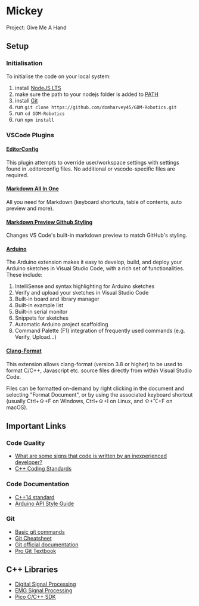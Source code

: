 # Mickey

Project: Give Me A Hand

## Setup

### Initialisation

To initialise the code on your local system:

1. install [NodeJS LTS](https://nodejs.org/en/download/)
2. make sure the path to your nodejs folder is added to [PATH](https://www.architectryan.com/2018/03/17/add-to-the-path-on-windows-10/)
3. install [Git](https://git-scm.com/downloads)
4. run `git clone https://github.com/domharvey45/GDM-Robotics.git`
5. run `cd GDM-Robotics`
6. run `npm install`

### VSCode Plugins

#### [EditorConfig](https://marketplace.visualstudio.com/items?itemName=EditorConfig.EditorConfig)

This plugin attempts to override user/workspace settings with settings found in .editorconfig files. No additional or vscode-specific files are required.

#### [Markdown All In One](https://marketplace.visualstudio.com/items?itemName=yzhang.markdown-all-in-one)

All you need for Markdown (keyboard shortcuts, table of contents, auto preview and more).

#### [Markdown Preview Github Styling](https://marketplace.visualstudio.com/items?itemName=bierner.markdown-preview-github-styles)

Changes VS Code's built-in markdown preview to match GitHub's styling.

#### [Arduino](https://marketplace.visualstudio.com/items?itemName=vsciot-vscode.vscode-arduino)

The Arduino extension makes it easy to develop, build, and deploy your Arduino sketches in Visual Studio Code, with a rich set of functionalities. These include:

1. IntelliSense and syntax highlighting for Arduino sketches
2. Verify and upload your sketches in Visual Studio Code
3. Built-in board and library manager
4. Built-in example list
5. Built-in serial monitor
6. Snippets for sketches
7. Automatic Arduino project scaffolding
8. Command Palette (F1) integration of frequently used commands (e.g. Verify, Upload...)

#### [Clang-Format](https://marketplace.visualstudio.com/items?itemName=xaver.clang-format)

This extension allows clang-format (version 3.8 or higher) to be used to format C/C++, Javascript etc. source files directly from within Visual Studio Code.

Files can be formatted on-demand by right clicking in the document and selecting "Format Document", or by using the associated keyboard shortcut (usually Ctrl+⇧+F on Windows, Ctrl+⇧+I on Linux, and ⇧+⌥+F on macOS).

## Important Links

### Code Quality

- [What are some signs that code is written by an inexperienced developer?](https://www.reddit.com/r/cpp_questions/comments/11nomn3/what_are_some_signs_that_code_is_written_by_an/)
- [C++ Coding Standards](http://micro-os-plus.github.io/develop/sutter-101/)

### Code Documentation

- [C++14 standard](https://www.open-std.org/jtc1/sc22/wg21/docs/papers/2014/n4296.pdf)
- [Arduino API Style Guide](https://docs.arduino.cc/learn/contributions/arduino-library-style-guide)

### Git

- [Basic git commands](https://git-scm.com/docs/giteveryday)
- [Git Cheatsheet](https://training.github.com/downloads/github-git-cheat-sheet/)
- [Git official documentation](https://git-scm.com/docs)
- [Pro Git Textbook](https://git-scm.com/book/en/v2)

## C++ Libraries

- [Digital Signal Processing](https://github.com/vinniefalco/DSPFilters)
- [EMG Signal Processing](https://github.com/oymotion/EMGFilters)
- [Pico C/C++ SDK](https://www.raspberrypi.com/documentation/microcontrollers/c_sdk.html)
